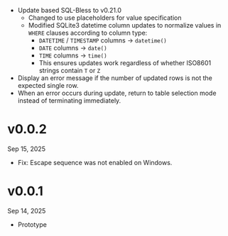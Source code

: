 - Update based SQL-Bless to v0.21.0
    - Changed to use placeholders for value specification
    - Modified SQLite3 datetime column updates to normalize values in `WHERE` clauses according to column type:
        - `DATETIME` / `TIMESTAMP` columns → `datetime()`
        - `DATE` columns → `date()`
        - `TIME` columns → `time()`
        - This ensures updates work regardless of whether ISO8601 strings contain `T` or `Z`
- Display an error message if the number of updated rows is not the expected single row.
- When an error occurs during update, return to table selection mode instead of terminating immediately.

v0.0.2
======
Sep 15, 2025

- Fix: Escape sequence was not enabled on Windows.

v0.0.1
======
Sep 14, 2025

- Prototype

